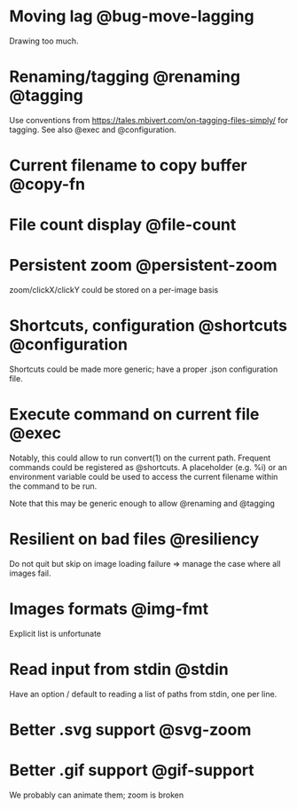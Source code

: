 # Moving lag @bug-move-lagging
Drawing too much.

# Renaming/tagging @renaming @tagging
Use conventions from <https://tales.mbivert.com/on-tagging-files-simply/> for
tagging. See also @exec and @configuration.

# Current filename to copy buffer @copy-fn

# File count display @file-count

# Persistent zoom @persistent-zoom
zoom/clickX/clickY could be stored on a per-image basis

# Shortcuts, configuration @shortcuts @configuration
Shortcuts could be made more generic; have a proper
.json configuration file.

# Execute command on current file @exec
Notably, this could allow to run convert(1) on the current path. Frequent
commands could be registered as @shortcuts. A placeholder (e.g. %i) or
an environment variable could be used to access the current filename within
the command to be run.

Note that this may be generic enough to allow @renaming and @tagging

# Resilient on bad files @resiliency
Do not quit but skip on image loading failure => manage the case
where all images fail.

# Images formats @img-fmt
Explicit list is unfortunate

# Read input from stdin @stdin
Have an option / default to reading a list of paths from
stdin, one per line.

# Better .svg support @svg-zoom

# Better .gif support @gif-support
We probably can animate them; zoom is broken

